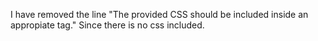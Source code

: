 I have removed the line "The provided CSS should be included inside an appropiate tag."
Since there is no css included.
